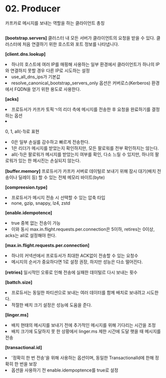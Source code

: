 # 02. Producer

<show-structure for="procedure" />

<procedure title="Producer" help-id="kafkaProducer">
<p>
카프카로 메시지를 보내는 역할을 하는 클라이언트 총칭
</p>
</procedure>

<procedure title="Producer Design">
    <img src="kafka_03.jpg" alt="" thumbnail="true" />
</procedure>

<procedure title="Producer Option">
    <step>
        <p>
            <b>[bootstrap.servers]</b> 클러스터 내 모든 서버가 클라이언트의 요청을 받을 수 있다. 클러스터에 처음 연결하기 위한 호스트와 포트 정보를 나타냅니다.
        </p>
    </step>
    <step>
        <p>
            <b>[client.dns.lookup]</b>
        </p>
        <list style="decimal">
            <li>하나의 호스트에 여러 IP를 매핑해 사용하는 일부 환경에서 클라이언트가 하나의 IP와 연결하지 못할 경우 다른 IP로 시도하는 설정</li>
            <li>use_all_dns_ips가 기본값</li>
            <li>resolve_canonical_bootstrap_servers_only 옵션은 커버로스(Kerberos) 환경에서 FQDN을 얻기 위한 용도로 사용한다.</li>
        </list>
    </step>
    <step>
        <p>
            <b>[acks]</b>
        </p>
        <list style="decimal"> 
            <li>프로듀서가 카프카 토픽ㄱ의 리더 측에 메시지를 전송한 후 요청을 완료하기를 결정하는 옵션</li>
            <li>
                <p>0, 1, all(-1)로 표현</p>
                <list style="decimal">
                    <li>0은 일부 손실를 감수하고 빠르게 전송한다.</li>
                    <li>1은 리더가 메시지를 받았는지 확인하지만, 모든 팔로워를 전부 확인하지는 않는다.</li>
                    <li>all(-1)은 팔로워가 메시지를 받았는지 여부를 확인, 다소 느릴 수 있지만, 하나의 팔로워가 있는 한 메시진는 손실되지 않는다.</li>
                </list>
            </li>
        </list>
    </step>
    <step>
        <p>
            <b>[buffer.memory]</b> 프로듀서가 카프카 서버로 데이털르 보내기 위해 잠시 대기(배치 전송이나 딜레이 등) 할 수 있는 전체 메모리 바이트(byte)
        </p>
    </step>
    <step>
        <p>
            <b>[compreesion.type]</b>
        </p>
        <list style="decimal">
            <li>프로듀서가 메시지 전송 시 선택할 수 있는 압축 타입</li>
            <li>none, gzip, snappy, lz4, zstd</li>
        </list>
    </step>
    <step>
        <p>
            <b>[enable.idempotence]</b>
        </p>
        <list>
            <li>true 중복 없는 전송이 가능</li>
            <li>이와 동시 max.in.flight.requests.per.connection은 5이하, retires는 0이상, acks는 all로 설정해야 한다.</li>
        </list>
    </step>
    <step>
        <p>
            <b>[max.in.flight.requests.per.connection]</b>
        </p>
        <list>
            <li>하나의 커넥션에서 프로듀서가 최대한 ACK없이 전송할 수 있는 요청수</li>
            <li>메시지의 순서가 중요하다면 1로 설정 권장, 하지만 성능은 다소 떨어진다.</li>
        </list>
    </step>
    <step>
        <p>
            <b>[retries]</b> 일시적인 오류로 인해 전송에 실패한 데이털르 다시 보내는 횟수
        </p>
    </step>
    <step>
        <p>
            <b>[battch.size]</b>
        </p>
        <list>
            <li>프로듀서는 동일한 파티션으로 보내는 여러 데이터를 함께 배치로 보내려고 시도한다.</li>
            <li>적절한 배치 크기 설정은 성능에 도움을 준다.</li>
        </list>
    </step>
    <step>
        <p>
            <b>[linger.ms]</b>
        </p>
        <list>
            <li>배치 현태의 메시지를 보내기 전에 추가적인 메시지를 위해 기다리는 시간을 조정</li>
            <li>배치 크기에 도달하지 못 한 상황에서 linger.ms 제한 시간에 도달 햇을 때 메시지를 전송</li>
        </list>
    </step>
    <step>
        <p>
            <b>[transactional.id]</b>
        </p>
        <list>
            <li>'정확히 한 번 전송'을 위해 사용하는 옵션이며, 동일한 TransactionalId에 한해 정확히 한 번을 보장</li>
            <li>옵션을 사용하기 전 enable.idempoptence를 true로 설정</li>
        </list>
    </step>
</procedure>